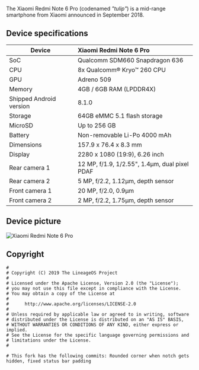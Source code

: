 The Xiaomi Redmi Note 6 Pro (codenamed _"tulip"_) is a mid-range smartphone from Xiaomi announced in September 2018.

## Device specifications

| Device                  | Xiaomi Redmi Note 6 Pro                                     |
| ----------------------- | :---------------------------------------------------------- |
| SoC                     | Qualcomm SDM660 Snapdragon 636                              |
| CPU                     | 8x Qualcomm® Kryo™ 260 CPU                                  |
| GPU                     | Adreno 509                                                  |
| Memory                  | 4GB / 6GB RAM (LPDDR4X)                                     |
| Shipped Android version | 8.1.0                                                       |
| Storage                 | 64GB eMMC 5.1 flash storage                                 |
| MicroSD                 | Up to 256 GB                                                |
| Battery                 | Non-removable Li-Po 4000 mAh                                |
| Dimensions              | 157.9 x 76.4 x 8.3 mm                                       |
| Display                 | 2280 x 1080 (19:9), 6.26 inch                               |
| Rear camera 1           | 12 MP, f/1.9, 1/2.55", 1.4µm, dual pixel PDAF               |
| Rear camera 2           | 5 MP, f/2.2, 1.12µm, depth sensor                           |
| Front camera 1          | 20 MP, f/2.0, 0.9µm                                         |
| Front camera 2          | 2 MP, f/2.2, 1.75µm, depth sensor                           |


## Device picture

![Xiaomi Redmi Note 6 Pro](https://img.timesnownews.com/story/1544521578-Xiaomi_Redmi_Note_6_Pro_colours.jpg)

## Copyright

```
#
# Copyright (C) 2019 The LineageOS Project
#
# Licensed under the Apache License, Version 2.0 (the "License");
# you may not use this file except in compliance with the License.
# You may obtain a copy of the License at
#
#      http://www.apache.org/licenses/LICENSE-2.0
#
# Unless required by applicable law or agreed to in writing, software
# distributed under the License is distributed on an "AS IS" BASIS,
# WITHOUT WARRANTIES OR CONDITIONS OF ANY KIND, either express or implied.
# See the License for the specific language governing permissions and
# limitations under the License.
#

# This fork has the following commits: Rounded corner when notch gets hidden, fixed status bar padding
